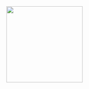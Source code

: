 <div>
  <img height=200 align="center" src="https://github-readme-stats.vercel.app/api/top-langs/?username=jandersonbarboza&layout=compact&theme=github_dark&locale=pt-br&card_width=480" />
</div>
